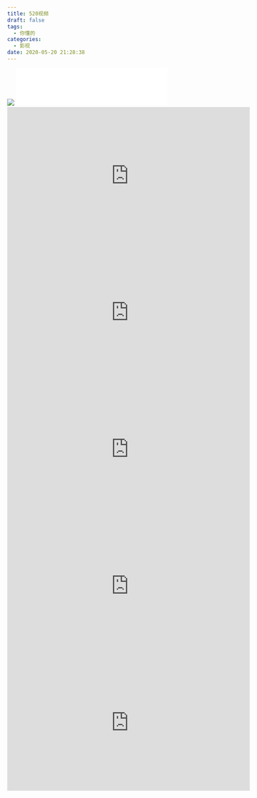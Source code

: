 ```yaml
---
title: 520视频
draft: false
tags: 
  - 你懂的
categories:
  - 影视
date: 2020-05-20 21:28:38
---
```


<img src="https://w.wallhaven.cc/full/01/wallhaven-01ryz9.jpg"/>

<iframe frameborder="no" border="0" marginwidth="0" marginheight="0" width=350 height=86 src="//music.163.com/outchain/player?type=2&id=767726&auto=1&height=66"></iframe>



<iframe width="560" height="315" src="https://spankbang.com/42ht2/embed/" frameborder="0" scrolling="no" allowfullscreen></iframe>




<iframe width="560" height="315" src="https://spankbang.com/42hse/embed/" frameborder="0" scrolling="no" allowfullscreen></iframe>



<iframe width="560" height="315" src="https://spankbang.com/42hsa/embed/" frameborder="0" scrolling="no" allowfullscreen></iframe>



<iframe width="560" height="315" src="https://spankbang.com/42hyo/embed/" frameborder="0" scrolling="no" allowfullscreen></iframe>



<iframe width="560" height="315" src="https://spankbang.com/42ig0/embed/" frameborder="0" scrolling="no" allowfullscreen></iframe>
